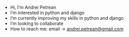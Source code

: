 -  Hi, I’m Andrei Petrean
-  I’m interested in python and django
-  I’m currently improving my skills in python and django
-  I’m looking to collaborate
-  How to reach me: email -> andrei.petrean@gmail.com
